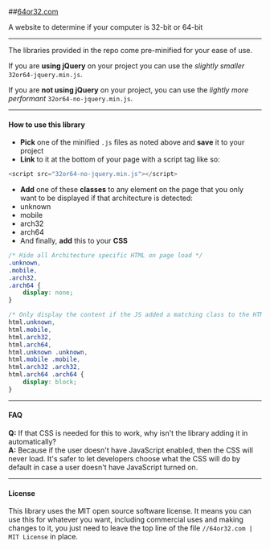 ##[64or32.com](http://www.64or32.com)

A website to determine if your computer is 32-bit or 64-bit

* * *

The libraries provided in the repo come pre-minified for your ease of use.

If you are **using jQuery** on your project you can use the *slightly smaller* `32or64-jquery.min.js`.

If you are **not using jQuery** on your project, you can use the *lightly more performant* `32or64-no-jquery.min.js`.

* * *

#### How to use this library

* **Pick** one of the minified `.js` files as noted above and **save** it to your project
* **Link** to it at the bottom of your page with a script tag like so:
```javascript
<script src="32or64-no-jquery.min.js"></script>
```
* **Add** one of these **classes** to any element on the page that you only want to be displayed if that architecture is detected:
 * unknown
 * mobile
 * arch32
 * arch64
* And finally, **add** this to your **CSS**
```css
/* Hide all Architecture specific HTML on page load */
.unknown,
.mobile,
.arch32,
.arch64 {
    display: none;
}

/* Only display the content if the JS added a matching class to the HTML tag */
html.unknown,
html.mobile,
html.arch32,
html.arch64,
html.unknown .unknown,
html.mobile .mobile,
html.arch32 .arch32,
html.arch64 .arch64 {
    display: block;
}
```

* * *

#### FAQ

**Q:** If that CSS is needed for this to work, why isn't the library adding it in automatically?  
**A:** Because if the user doesn't have JavaScript enabled, then the CSS will never load. It's safer to let developers choose what the CSS will do by default in case a user doesn't have JavaScript turned on.

* * *

#### License

This library uses the MIT open source software license. It means you can use this for whatever you want, including commercial uses and making changes to it, you just need to leave the top line of the file `//64or32.com | MIT License` in place.

